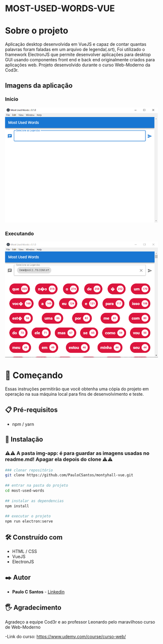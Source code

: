 # MOST-USED-WORDS-VUE

# Sobre o projeto

Aplicação desktop desenvolvida em VueJS e capaz de contar quantas palavras foram faladas em um arquivo de legenda(.srt), Foi utilizado o framework ElectronJS que permite desenvolver aplicações para desktop GUI usando componentes front end e back end originalmente criados para aplicações web. Projeto desenvolvido durante o curso Web-Moderno da Cod3r.

## Imagens da aplicação

### Início

![app-start](img-app/app-start.png)

### Executando

![app-exec](img-app/app-exec.png)

# 🚀 Começando

Essas instruções permitirão que você obtenha uma cópia do projeto em operação na sua máquina local para fins de desenvolvimento e teste.

## 📋 Pré-requisitos

- npm / yarn

## 🔧 Instalação
### :warning::warning: **A pasta img-app**: é para guardar as imagens usadas no readme.md! Apagar ela depois do clone :warning::warning:
``` bash
### clonar repositório
git clone https://github.com/PauloCSantos/montyhall-vue.git

## entrar na pasta do projeto
cd most-used-words

## instalar as dependencias
npm install

## executar o projeto
npm run electron:serve
```

## 🛠️ Construído com

- HTML / CSS  
- VueJS
- ElectronJS

## ✒️ Autor

* **Paulo C Santos** - [Linkedin](https://www.linkedin.com/in/paulocsantos1995/)

## 🖐️ Agradecimento

Agradeço a equipe Cod3r e ao professor Leonardo pelo maravilhoso curso de Web-Moderno 

-Link do curso: https://www.udemy.com/course/curso-web/
